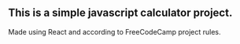 ## This is a simple javascript calculator project.

Made using React and according to FreeCodeCamp project rules.